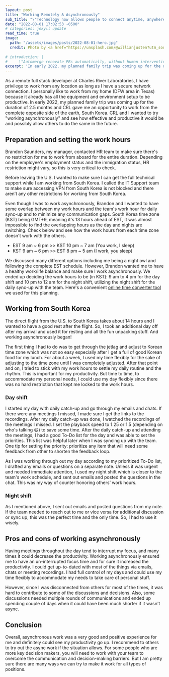 ```yaml
---
layout: post
title: "Working Remotely & Asynchronously"
sub_title: "\"Technology now allows people to connect anytime, anywhere, to anyone in the world, from almost any device. This is dramatically changing the way people work, facilitating 24/7 collaboration with colleagues who are dispersed across time zones, countries, and continents.\" — Michael Dell, Dell"
date: "2022-08-01 17:02:53 -0500"
# categories: jekyll update
read_time: true
image:
  path: "/assets/images/posts/2022-08-01-hero.jpg"
  credit: Photo by <a href="https://unsplash.com/@willianjusten?utm_source=unsplash&utm_medium=referral&utm_content=creditCopyText" target="_blank">Willian Justen de Vasconcellos</a> on <a href="https://unsplash.com/s/photos/remote?utm_source=unsplash&utm_medium=referral&utm_content=creditCopyText" target="_blank">Unsplash</a>
  
# introduction: |
#     \"Automerge renovate PRs automatically, without human intervention.\"
excerpt: 'In early 2022, my planned family trip was coming up for the duration of 2.5 months and CRL gave me an opportunity to work from the complete opposite side of the earth, South Korea. CRL and I wanted to try...' 
---
```


As a remote full stack developer at Charles River Laboratories, I have privilege to work from any location as long as I have a secure network connection. I personally like to work from my home (DFW area in Texas) because it already has all the equipment and environment setup to be productive. In early 2022, my planned family trip was coming up for the duration of 2.5 months and CRL gave me an opportunity to work from the complete opposite side of the earth, South Korea. CRL and I wanted to try "working asynchronously" and see how effective and productive it would be and possibly allow others to do the same in the future. 
 
## Preparation and setting the work hours
 
Brandon Saunders, my manager, contacted HR team to make sure there's no restriction for me to work from aboard for the entire duration. Depending on the employee's employment status and the immigration status, HR restriction might vary, so this is very critical to check.
 
Before leaving the U.S. I wanted to make sure I can get the full technical support while I am working from South Korea. I called the IT Support team to make sure accessing VPN from South Korea is not blocked and there aren’t any other restrictions for working from South Korea.
 
Even though I was to work asynchronously, Brandon and I wanted to have some overlap between my work hours and the team's work hour for daily sync-up and to minimize any communication gaps. South Korea time zone (KST) being GMT+9, meaning it's 13 hours ahead of EST, it was almost impossible to find the overlapping hours as the day and nights are switching. Check below and see how the work hours from each time zone doesn't work with the others.

- EST 9 am ~ 6 pm >> KST 10 pm ~ 7 am (You work, I sleep)
- KST 9 am ~ 6 pm >> EST 8 pm ~ 5 am (I work, you sleep)
 
We discussed many different options including me being a night owl and following the complete EST schedule. However, Brandon wanted me to have a healthy work/life balance and make sure I work asynchronously. We ended up deciding the work hours to be (in KST): 9 am to 4 pm for the day shift and 10 pm to 12 am for the night shift, utilizing the night shift for the daily sync-up with the team. Here's a convenient <a href="https://www.timeanddate.com/worldclock/converter.html?iso=20220330T140000&p1=tz_pt&p2=tz_ct&p3=tz_et&p4=tz_brt&p5=tz_west&p6=235" target="_blank">online time converter tool</a> we used for this planning.
 
## Working from South Korea
 
The direct flight from the U.S. to South Korea takes about 14 hours and I wanted to have a good rest after the flight. So, I took an additional day off after my arrival and used it for resting and all the fun unpacking stuff. And working asynchronously began! 
 
The first thing I had to do was to get through the jetlag and adjust to Korean time zone which was not so easy especially after I get a full of good Korean food for my lunch. For about a week, I used my time flexibly for the sake of adjusting to the time zone until I was completely adjusted. After that point and on, I tried to stick with my work hours to settle my daily routine and the rhythm. This is important for my productivity. But time to time, to accommodate my personal needs, I could use my day flexibly since there was no hard restriction that kept me locked to the work hours. 
 
### Day shift
 
I started my day with daily catch-up and go through my emails and chats. If there were any meetings I missed, I made sure I get the links to the recordings. After my daily catch-up was done, I watched the recordings of the meetings I missed. I set the playback speed to 1.25 or 1.5 (depending on who's talking 😃) to save some time. After the daily catch-up and attending the meetings, I had a good To-Do list for the day and was able to set the priorities. This list was helpful later when I was syncing up with the team. One tip for setting the priority: prioritize any item that will need some feedback from other to shorten the feedback loop.
 
As I was working through out my day according to my prioritized To-Do list, I drafted any emails or questions on a separate note. Unless it was urgent and needed immediate attention, I used my night shift which is closer to the team's work schedule, and sent out emails and posted the questions in the chat. This was my way of counter honoring others’ work hours.
 
### Night shift
 
As I mentioned above, I sent out emails and posted questions from my note. If the team needed to reach out to me or vice versa for additional discussion or sync up, this was the perfect time and the only time. So, I had to use it wisely.
 
## Pros and cons of working asynchronously
 
Having meetings throughout the day tend to interrupt my focus, and many times it could decrease the productivity. Working asynchronously ensured me to have an un-interrupted focus time and for sure it increased the productivity. I could get up-to-dated with most of the things via emails, chats or meeting recordings. I had full control of my days and could use my time flexibly to accommodate my needs to take care of personal stuff.
 
However, since I was disconnected from others for most of the times, it was hard to contribute to some of the discussions and decisions. Also, some discussions needed multiple rounds of communications and ended up spending couple of days when it could have been much shorter if it wasn't async.
 
## Conclusion
 
Overall, asynchronous work was a very good and positive experience for me and definitely could see my productivity go up. I recommend to others to try out the async work if the situation allows. For some people who are more key decision makers, you will need to work with your team to overcome the communication and decision-making barriers. But I am pretty sure there are many ways we can try to make it work for all types of positions. 
